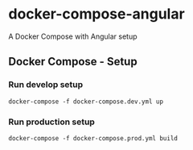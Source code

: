 # docker-compose-angular

A Docker Compose with Angular setup

## Docker Compose - Setup

### Run develop setup

```
docker-compose -f docker-compose.dev.yml up
```

### Run production setup

```
docker-compose -f docker-compose.prod.yml build
```
